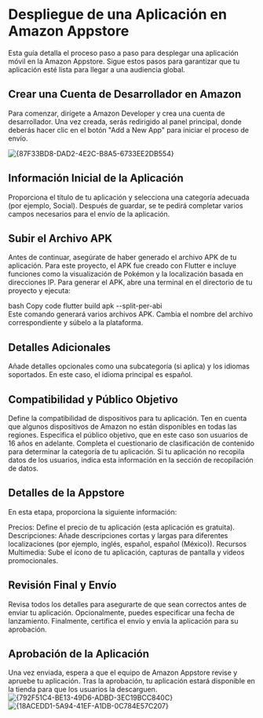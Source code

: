 # Despliegue de una Aplicación en Amazon Appstore
Esta guía detalla el proceso paso a paso para desplegar una aplicación móvil en la Amazon Appstore. Sigue estos pasos para garantizar que tu aplicación esté lista para llegar a una audiencia global.

## Crear una Cuenta de Desarrollador en Amazon
Para comenzar, dirígete a Amazon Developer y crea una cuenta de desarrollador. Una vez creada, serás redirigido al panel principal, donde deberás hacer clic en el botón "Add a New App" para iniciar el proceso de envío.

![{87F33BD8-DAD2-4E2C-B8A5-6733EE2DB554}](https://github.com/user-attachments/assets/d7a8ddbd-5060-4f38-89cd-36ffddfd20e8)


## Información Inicial de la Aplicación
Proporciona el título de tu aplicación y selecciona una categoría adecuada (por ejemplo, Social). Después de guardar, se te pedirá completar varios campos necesarios para el envío de la aplicación.

## Subir el Archivo APK
Antes de continuar, asegúrate de haber generado el archivo APK de tu aplicación. Para este proyecto, el APK fue creado con Flutter e incluye funciones como la visualización de Pokémon y la localización basada en direcciones IP. Para generar el APK, abre una terminal en el directorio de tu proyecto y ejecuta:

bash
Copy code
flutter build apk --split-per-abi  
Este comando generará varios archivos APK. Cambia el nombre del archivo correspondiente y súbelo a la plataforma.

## Detalles Adicionales
Añade detalles opcionales como una subcategoría (si aplica) y los idiomas soportados. En este caso, el idioma principal es español.

## Compatibilidad y Público Objetivo
Define la compatibilidad de dispositivos para tu aplicación. Ten en cuenta que algunos dispositivos de Amazon no están disponibles en todas las regiones. Especifica el público objetivo, que en este caso son usuarios de 16 años en adelante. Completa el cuestionario de clasificación de contenido para determinar la categoría de tu aplicación. Si tu aplicación no recopila datos de los usuarios, indica esta información en la sección de recopilación de datos.

## Detalles de la Appstore
En esta etapa, proporciona la siguiente información:

Precios: Define el precio de tu aplicación (esta aplicación es gratuita).
Descripciones: Añade descripciones cortas y largas para diferentes localizaciones (por ejemplo, inglés, español, español (México)).
Recursos Multimedia: Sube el ícono de tu aplicación, capturas de pantalla y videos promocionales.

## Revisión Final y Envío
Revisa todos los detalles para asegurarte de que sean correctos antes de enviar tu aplicación. Opcionalmente, puedes especificar una fecha de lanzamiento. Finalmente, certifica el envío y envía la aplicación para su aprobación.

## Aprobación de la Aplicación
Una vez enviada, espera a que el equipo de Amazon Appstore revise y apruebe tu aplicación. Tras la aprobación, tu aplicación estará disponible en la tienda para que los usuarios la descarguen.
![{792F51C4-BE13-49D6-ADBD-3EC19BCC840C}](https://github.com/user-attachments/assets/2c9d7030-9e05-4102-a510-b9b1b809d7ae)
![{18ACEDD1-5A94-41EF-A1DB-0C784E57C207}](https://github.com/user-attachments/assets/fcd07568-5a10-4075-bbdc-5a4227eb0983)


